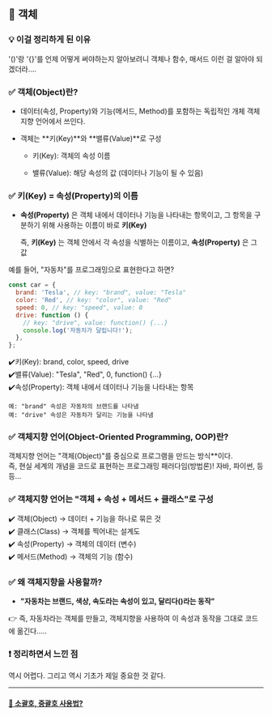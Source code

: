 ## 🚀 객체

### 💡 이걸 정리하게 된 이유

'()'랑 '{}'를 언제 어떻게 써야하는지 알아보려니 객체나 함수, 매서드 이런 걸 알아야 되겠더라....

###

### ✅ 객체(Object)란?

- 데이터(속성, Property)와 기능(메서드, Method)를 포함하는 독립적인 개체
  객체 지향 언어에서 쓰인다.

- 객체는 **키(Key)**와 **밸류(Value)**로 구성

  - 키(Key): 객체의 속성 이름

  - 밸류(Value): 해당 속성의 값 (데이터나 기능이 될 수 있음)

### ✅ 키(Key) = 속성(Property)의 이름

- **속성(Property)** 은 객체 내에서 데이터나 기능을 나타내는 항목이고, 그 항목을 구분하기 위해 사용하는 이름이 바로 **키(Key)**

  즉, **키(Key)** 는 객체 안에서 각 속성을 식별하는 이름이고, **속성(Property)** 은 그 값

예를 들어, "자동차"를 프로그래밍으로 표현한다고 하면?

```javascript
const car = {
  brand: 'Tesla', // key: "brand", value: "Tesla"
  color: 'Red', // key: "color", value: "Red"
  speed: 0, // key: "speed", value: 0
  drive: function () {
    // key: "drive", value: function() {...}
    console.log('자동차가 달립니다!');
  },
};
```

✔️키(Key): brand, color, speed, drive<br>
✔️밸류(Value): "Tesla", "Red", 0, function() {...}<br>
✔️속성(Property): 객체 내에서 데이터나 기능을 나타내는 항목<br>

    예: "brand" 속성은 자동차의 브랜드를 나타냄
    예: "drive" 속성은 자동차가 달리는 기능을 나타냄

### ✅ 객체지향 언어(Object-Oriented Programming, OOP)란?

객체지향 언어는 "객체(Object)"를 중심으로 프로그램을 만드는 방식\*\*이다.  
즉, 현실 세계의 개념을 코드로 표현하는 프로그래밍 패러다임(방법론)!
자바, 파이썬, 등등...

###

### ✅ 객체지향 언어는 "객체 + 속성 + 메서드 + 클래스"로 구성

✔️ 객체(Object) → 데이터 + 기능을 하나로 묶은 것<br>
✔️ 클래스(Class) → 객체를 찍어내는 설계도<br>
✔️ 속성(Property) → 객체의 데이터 (변수)<br>
✔️ 메서드(Method) → 객체의 기능 (함수)<br>

### ✅ 왜 객체지향을 사용할까?

- **"자동차는 브랜드, 색상, 속도라는 속성이 있고, 달리다()라는 동작"**

👉 즉, 자동차라는 객체를 만들고, 객체지향을 사용하여 이 속성과 동작을 그대로 코드에 옮긴다.....

### ❗ 정리하면서 느낀 점

역시 어렵다. 그리고 역시 기초가 제일 중요한 것 같다.

---

#### [📂 소괄호, 중괄호 사용법?](/parentheses.mdmd)
